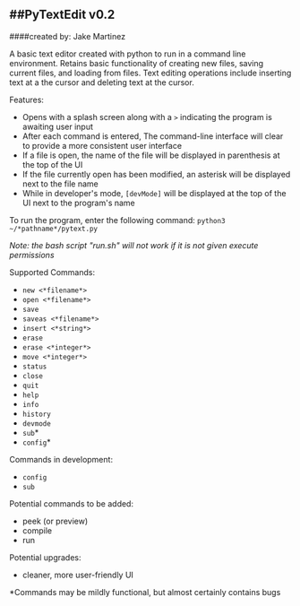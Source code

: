 ##PyTextEdit v0.2
-----------------------------
####created by: Jake Martinez

A basic text editor created with python to run in a command line
environment. Retains basic functionality of creating new files,
saving current files, and loading from files. Text editing operations
include inserting text at a the cursor and deleting text at the cursor.

Features:
- Opens with a splash screen along with a ```>``` indicating the program
is awaiting user input
- After each command is entered, The command-line interface will clear
to provide a more consistent user interface
- If a file is open, the name of the file will be displayed in parenthesis
at the top of the UI
- If the file currently open has been modified, an asterisk will be
displayed next to the file name
- While in developer's mode, ```[devMode]``` will be displayed at the top
of the UI next to the program's name

To run the program, enter the following command:
```python3 ~/*pathname*/pytext.py```

*Note: the bash script "run.sh" will not work if it is not given
      execute permissions*

Supported Commands: 
- ```new <*filename*>```
- ```open <*filename*>```
- ```save```
- ```saveas <*filename*>```
- ```insert <*string*>```
- ```erase```
- ```erase <*integer*>```
- ```move <*integer*>```
- ```status```
- ```close```
- ```quit```
- ```help```
- ```info```
- ```history```
- ```devmode```
- ```sub```*
- ```config```*

Commands in development:
- ```config```
- ```sub```

Potential commands to be added:
- peek (or preview)
- compile
- run

Potential upgrades:
- cleaner, more user-friendly UI

*Commands may be mildly functional, but almost certainly contains bugs